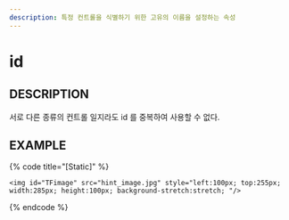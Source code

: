 ```yaml
---
description: 특정 컨트롤을 식별하기 위한 고유의 이름을 설정하는 속성
---
```


# id

## DESCRIPTION

서로 다른 종류의 컨트롤 일지라도 id 를 중복하여 사용할 수 없다.

## EXAMPLE

{% code title="\[Static\]" %}
```markup
<img id="TFimage" src="hint_image.jpg" style="left:100px; top:255px; 
width:285px; height:100px; background-stretch:stretch; "/>
```
{% endcode %}


